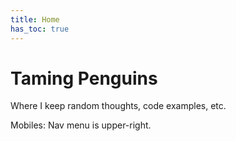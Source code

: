 ```yaml
---
title: Home
has_toc: true
---
```

# Taming Penguins

Where I keep random thoughts, code examples, etc.

Mobiles: Nav menu is upper-right.
